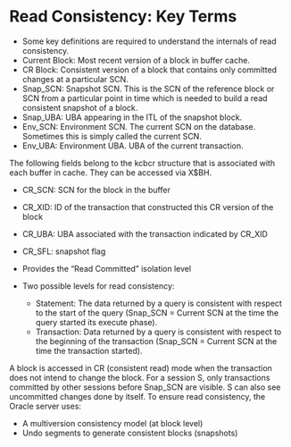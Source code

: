 
# Read Consistency: Key Terms 
* Some key definitions are required to understand the internals of read consistency.
* Current Block: Most recent version of a block in buffer cache. 
* CR Block: Consistent version of a block that contains only committed changes at a particular SCN.
* Snap_SCN: Snapshot SCN. This is the SCN of the reference block or SCN from a particular point in time which is needed to build a read consistent snapshot of a block. 
* Snap_UBA: UBA appearing in the ITL of the snapshot block.
* Env_SCN: Environment SCN. The current SCN on the database. Sometimes this is simply called the current SCN.
* Env_UBA: Environment UBA. UBA of the current transaction.


The following fields belong to the kcbcr structure that is associated with each buffer in cache. They can be accessed via X$BH.

* CR_SCN:	SCN for the block in the buffer
* CR_XID: 	ID of the transaction that constructed this CR 			version of the block
* CR_UBA: 	UBA associated with the transaction indicated by 		CR_XID
* CR_SFL: 	snapshot flag


* Provides the “Read Committed” isolation level
* Two possible levels for read consistency:
  * Statement: The data returned by a query is consistent with respect to the start of the query (Snap_SCN = Current SCN at the time the query started its execute phase). 
  * Transaction: Data returned by a query is consistent with respect to the beginning of the transaction (Snap_SCN = Current SCN at the time the transaction started).


A block is accessed in CR (consistent read) mode when the transaction does not intend to change the block.
For a session S, only transactions committed by other sessions before Snap_SCN are visible. 
S can also see uncommitted changes done by itself.
To ensure read consistency, the Oracle server uses:
* A multiversion consistency model (at block level)
* Undo segments to generate consistent blocks (snapshots)

